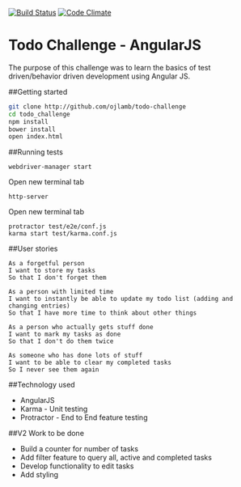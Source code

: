 [![Build Status](https://travis-ci.org/ojlamb/todo_challenge.svg?branch=master)](https://travis-ci.org/ojlamb/todo_challenge)  [![Code Climate](https://codeclimate.com/github/ojlamb/todo_challenge/badges/gpa.svg)](https://codeclimate.com/github/ojlamb/todo_challenge)

# Todo Challenge - AngularJS
The purpose of this challenge was to learn the basics of test driven/behavior driven development using Angular JS.

##Getting started

```bash
git clone http://github.com/ojlamb/todo-challenge
cd todo_challenge
npm install
bower install
open index.html
```
##Running tests
```
webdriver-manager start
```
Open new terminal tab
```
http-server
```
Open new terminal tab
```
protractor test/e2e/conf.js
karma start test/karma.conf.js
```

##User stories

```
As a forgetful person
I want to store my tasks
So that I don't forget them

As a person with limited time
I want to instantly be able to update my todo list (adding and changing entries)
So that I have more time to think about other things

As a person who actually gets stuff done
I want to mark my tasks as done
So that I don't do them twice

As someone who has done lots of stuff
I want to be able to clear my completed tasks
So I never see them again
```

##Technology used

* AngularJS
* Karma - Unit testing
* Protractor - End to End feature testing

##V2 Work to be done

* Build a counter for number of tasks
* Add filter feature to query all, active and completed tasks
* Develop functionality to edit tasks
* Add styling
